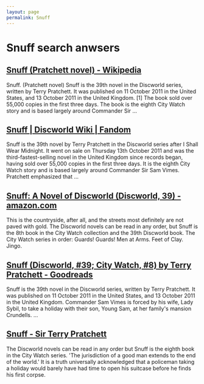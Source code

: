 ```yaml
---
layout: page
permalink: Snuff
---
```


# Snuff search anwsers

## [Snuff (Pratchett novel) - Wikipedia](https://en.wikipedia.org/wiki/Snuff_(Pratchett_novel))

Snuff. (Pratchett novel) Snuff is the 39th novel in the Discworld series, written by Terry Pratchett. It was published on 11 October 2011 in the United States, and 13 October 2011 in the United Kingdom. [1] The book sold over 55,000 copies in the first three days. The book is the eighth City Watch story and is based largely around Commander Sir ...

## [Snuff | Discworld Wiki | Fandom](https://discworld.fandom.com/wiki/Snuff)

Snuff is the 39th novel by Terry Pratchett in the Discworld series after I Shall Wear Midnight. It went on sale on Thursday 13th October 2011 and was the third-fastest-selling novel in the United Kingdom since records began, having sold over 55,000 copies in the first three days. It is the eighth City Watch story and is based largely around Commander Sir Sam Vimes. Pratchett emphasized that ...

## [Snuff: A Novel of Discworld (Discworld, 39) - amazon.com](https://www.amazon.com/Snuff-Discworld-Terry-Pratchett/dp/0062218867)

This is the countryside, after all, and the streets most definitely are not paved with gold. The Discworld novels can be read in any order, but Snuff is the 8th book in the City Watch collection and the 39th Discworld book. The City Watch series in order: Guards! Guards! Men at Arms. Feet of Clay. Jingo.

## [Snuff (Discworld, #39; City Watch, #8) by Terry Pratchett - Goodreads](https://www.goodreads.com/book/show/8785374-snuff)

Snuff is the 39th novel in the Discworld series, written by Terry Pratchett. It was published on 11 October 2011 in the United States, and 13 October 2011 in the United Kingdom. Commander Sam Vimes is forced by his wife, Lady Sybil, to take a holiday with their son, Young Sam, at her family's mansion Crundells. ...

## [Snuff - Sir Terry Pratchett](https://www.terrypratchettbooks.com/books/snuff/)

The Discworld novels can be read in any order but Snuff is the eighth book in the City Watch series. 'The jurisdiction of a good man extends to the end of the world.' It is a truth universally acknowledged that a policeman taking a holiday would barely have had time to open his suitcase before he finds his first corpse.

